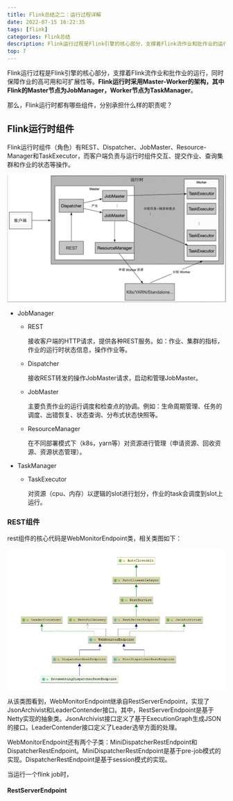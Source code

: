```yaml
---
title: Flink总结之二：运行过程详解
date: 2022-07-15 16:22:35
tags: [flink]
categories: Flink总结
description: Flink运行过程是Flink引擎的核心部分，支撑着Flink流作业和批作业的运行，同时保障作业的高可用和可扩展性等。Flink运行时采用Master-Worker的架构，其中Flink的Master节点为JobManager，Worker节点为TaskManager。
top: 7
---
```


Flink运行过程是Flink引擎的核心部分，支撑着Flink流作业和批作业的运行，同时保障作业的高可用和可扩展性等。**Flink运行时采用Master-Worker的架构，其中Flink的Master节点为JobManager，Worker节点为TaskManager**。

那么，Flink运行时都有哪些组件，分别承担什么样的职责呢？

## Flink运行时组件

Flink运行时组件（角色）有REST、Dispatcher、JobMaster、Resource-Manager和TaskExecutor，而客户端负责与运行时组件交互、提交作业、查询集群和作业的状态等操作。

![](../../images/flink/20220719105119.png)



- JobManager

  - REST

    接收客户端的HTTP请求，提供各种REST服务。如：作业、集群的指标，作业的运行时状态信息，操作作业等。

  - Dispatcher

    接收REST转发的操作JobMaster请求，启动和管理JobMaster。

  - JobMaster

    主要负责作业的运行调度和检查点的协调。例如：生命周期管理、任务的调度、出错恢复、状态查询、分布式状态快照等。

  - ResourceManager

    在不同部署模式下（k8s，yarn等）对资源进行管理（申请资源、回收资源、资源状态管理）。

- TaskManager

  - TaskExecutor

    对资源（cpu、内存）以逻辑的slot进行划分，作业的task会调度到slot上运行。



### REST组件

rest组件的核心代码是WebMonitorEndpoint类，相关类图如下：

![](../../images/flink/20220719173110.png)

从该类图看到，WebMonitorEndpoint继承自RestServerEndpoint，实现了JsonArchivist和LeaderContender接口。其中，RestServerEndpoint是基于Netty实现的抽象类。JsonArchivist接口定义了基于ExecutionGraph生成JSON的接口。LeaderContender接口定义了Leader选举方面的处理。



WebMonitorEndpoint还有两个子类：MiniDispatcherRestEndpoint和DispatcherRestEndpoint。MiniDispatcherRestEndpoint是基于pre-job模式的实现。DispatcherRestEndpoint是基于session模式的实现。



当运行一个flink job时，

#### RestServerEndpoint



